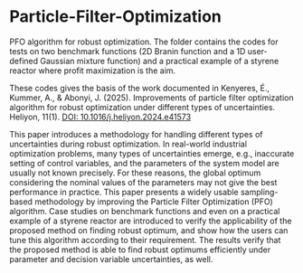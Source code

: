 # Particle-Filter-Optimization
PFO algorithm for robust optimization. The folder contains the codes for tests on two benchmark functions (2D Branin function and a 1D user-defined Gaussian mixture function) and a practical example of a styrene reactor where profit maximization is the aim.

These codes gives the basis of the work documented in 
Kenyeres, É., Kummer, A., & Abonyi, J. (2025). Improvements of particle filter optimization algorithm for robust optimization under different types of uncertainties. Heliyon, 11(1).
<a href="https://doi.org/10.1016/j.heliyon.2024.e41573">DOI: 10.1016/j.heliyon.2024.e41573</a>

This paper introduces a methodology for handling different types of uncertainties during robust optimization. In real-world industrial optimization problems, many types of uncertainties emerge, e.g., inaccurate setting of control variables, and the parameters of the system model are usually not known precisely. For these reasons, the global optimum considering the nominal values of the parameters may not give the best performance in practice. This paper presents a widely usable sampling-based methodology by improving the Particle Filter Optimization (PFO) algorithm. Case studies on benchmark functions and even on a practical example of a styrene reactor are introduced to verify the applicability of the proposed method on finding robust optimum, and show how the users can tune this algorithm according to their requirement. The results verify that the proposed method is able to find robust optimums efficiently under parameter and decision variable uncertainties, as well.
